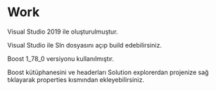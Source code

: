 # Work

Visual Studio 2019 ile oluşturulmuştur. 

Visual Studio ile Sln dosyasını açıp build edebilirsiniz.

Boost 1_78_0 versiyonu kullanılmıştır.

Boost kütüphanesini ve headerları Solution explorerdan projenize sağ tıklayarak properties kısmından ekleyebilirsiniz.
